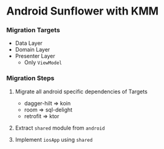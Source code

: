 # Android Sunflower with KMM

### Migration Targets
- Data Layer
- Domain Layer
- Presenter Layer
  - Only `ViewModel`

### Migration Steps

1. Migrate all android specific dependencies of Targets
   - dagger-hilt => koin
   - room => sql-delight
   - retrofit => ktor

2. Extract `shared` module from `android`
3. Implement `iosApp` using `shared`
